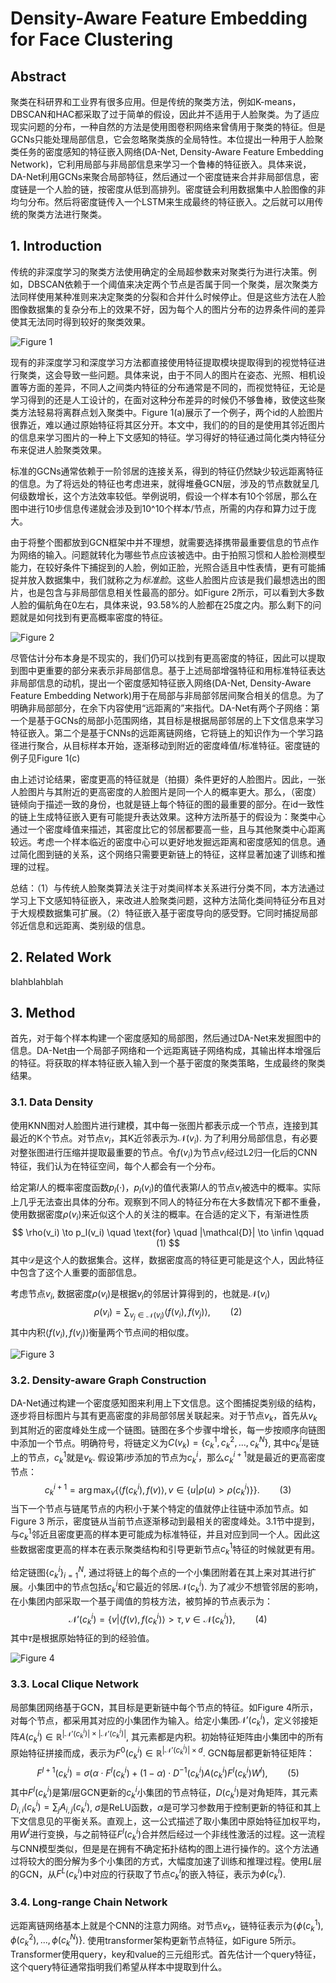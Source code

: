 # Density-Aware Feature Embedding for Face Clustering

## Abstract

聚类在科研界和工业界有很多应用。但是传统的聚类方法，例如K-means，DBSCAN和HAC都采取了过于简单的假设，因此并不适用于人脸聚类。为了适应现实问题的分布，一种自然的方法是使用图卷积网络来曾倩用于聚类的特征。但是GCNs只能处理局部信息，它会忽略聚类族的全局特性。本位提出一种用于人脸聚类任务的密度感知的特征嵌入网络(DA-Net, Density-Aware Feature Embedding Network)，它利用局部与非局部信息来学习一个鲁棒的特征嵌入。具体来说，DA-Net利用GCNs来聚合局部特征，然后通过一个密度链来合并非局部信息，密度链是一个人脸的链，按密度从低到高排列。密度链会利用数据集中人脸图像的非均匀分布。然后将密度链传入一个LSTM来生成最终的特征嵌入。之后就可以用传统的聚类方法进行聚类。



## 1. Introduction

传统的非深度学习的聚类方法使用确定的全局超参数来对聚类行为进行决策。例如，DBSCAN依赖于一个阈值来决定两个节点是否属于同一个聚类，层次聚类方法同样使用某种准则来决定聚类的分裂和合并什么时候停止。但是这些方法在人脸图像数据集的复杂分布上的效果不好，因为每个人的图片分布的边界条件间的差异使其无法同时得到较好的聚类效果。

![Figure 1](1.png "Figure 1")

现有的非深度学习和深度学习方法都直接使用特征提取模块提取得到的视觉特征进行聚类，这会导致一些问题。具体来说，由于不同人的图片在姿态、光照、相机设置等方面的差异，不同人之间类内特征的分布通常是不同的，而视觉特征，无论是学习得到的还是人工设计的，在面对这种分布差异的时候仍不够鲁棒，致使这些聚类方法轻易将离群点划入聚类中。Figure 1(a)展示了一个例子，两个id的人脸图片很靠近，难以通过原始特征将其区分开。本文中，我们的的目的是使用其邻近图片的信息来学习图片的一种上下文感知的特征。学习得好的特征通过简化类内特征分布来促进人脸聚类效果。

标准的GCNs通常依赖于一阶邻居的连接关系，得到的特征仍然缺少较远距离特征的信息。为了将远处的特征也考虑进来，就得堆叠GCN层，涉及的节点数就呈几何级数增长，这个方法效率较低。举例说明，假设一个样本有10个邻居，那么在图中进行10步信息传递就会涉及到10^10个样本/节点，所需的内存和算力过于庞大。

由于将整个图都放到GCN框架中并不理想，就需要选择携带最重要信息的节点作为网络的输入。问题就转化为哪些节点应该被选中。由于拍照习惯和人脸检测模型能力，在较好条件下捕捉到的人脸，例如正脸，光照合适且中性表情，更有可能捕捉并放入数据集中，我们就称之为*标准脸*。这些人脸图片应该是我们最想选出的图片，也是包含与非局部信息相关性最高的部分。如Figure 2所示，可以看到大多数人脸的偏航角在0左右，具体来说，93.58%的人脸都在25度之内。那么剩下的问题就是如何找到有更高概率密度的特征。

![Figure 2](2.png "Figure 2")

尽管估计分布本身是不现实的，我们仍可以找到有更高密度的特征，因此可以提取到图中更重要的部分来表示非局部信息。基于上述局部增强特征和用标准特征表达非局部信息的动机，提出一个密度感知特征嵌入网络(DA-Net, Density-Aware Feature Embedding Network)用于在局部与非局部邻居间聚合相关的信息。为了明确非局部部分，在余下内容使用“远距离的”来指代。DA-Net有两个子网络：第一个是基于GCNs的局部小范围网络，其目标是根据局部邻居的上下文信息来学习特征嵌入。第二个是基于CNNs的远距离链网络，它将链上的知识作为一个学习路径进行聚合，从目标样本开始，逐渐移动到附近的密度峰值/标准特征。密度链的例子见Figure 1(c)

由上述讨论结果，密度更高的特征就是（拍摄）条件更好的人脸图片。因此，一张人脸图片与其附近的更高密度的人脸图片是同一个人的概率更大。那么，（密度）链倾向于描述一致的身份，也就是链上每个特征的图的最重要的部分。在id一致性的链上生成特征嵌入更有可能提升表达效果。这种方法所基于的假设为：聚类中心通过一个密度峰值来描述，其密度比它的邻居都要高一些，且与其他聚类中心距离较远。考虑一个样本临近的密度中心可以更好地发掘远距离和密度感知的信息。通过简化图到链的关系，这个网络只需要更新链上的特征，这样显著加速了训练和推理的过程。

总结：（1）与传统人脸聚类算法关注于对类间样本关系进行分类不同，本方法通过学习上下文感知特征嵌入，来改进人脸聚类问题，这种方法简化类间特征分布且对于大规模数据集可扩展。（2）特征嵌入基于密度导向的感受野。它同时捕捉局部邻近信息和远距离、类别级的信息。



## 2. Related Work

blahblahblah



## 3. Method

首先，对于每个样本构建一个密度感知的局部图，然后通过DA-Net来发掘图中的信息。DA-Net由一个局部子网络和一个远距离链子网络构成，其输出样本增强后的特征。将获取的样本特征嵌入输入到一个基于密度的聚类策略，生成最终的聚类结果。

### 3.1. Data Density

使用KNN图对人脸图片进行建模，其中每一张图片都表示成一个节点，连接到其最近的K个节点。对节点$v_i$，其K近邻表示为$\mathcal{N}(v_i)$. 为了利用分局部信息，有必要对整张图进行压缩并提取最重要的节点。令$f(v_i)$为节点$v_i$经过L2归一化后的CNN特征，我们认为在特征空间，每个人都会有一个分布。

给定第$l$人的概率密度函数$p_l(\cdot)$，$p_l(v_i)$的值代表第$l$人的节点$v_i$被选中的概率。实际上几乎无法查出具体的分布。观察到不同人的特征分布在大多数情况下都不重叠，使用数据密度$\rho(v_i)$来近似这个人的关注的概率。在合适的定义下，有渐进性质
$$
\rho(v_i) \to p_l(v_i) \quad \text{for} \quad |\mathcal{D}| \to \infin \qquad (1)
$$
其中$\mathcal{D}$是这个人的数据集合。这样，数据密度高的特征更可能是这个人，因此特征中包含了这个人重要的面部信息。

考虑节点$v_i$, 数据密度$\rho(v_i)$是根据$v_i$的邻居计算得到的，也就是$\mathcal{N}(v_i)$
$$
\rho(v_i)=\sum_{v_j\in \mathcal{N}(v_i)} \langle f(v_i), f(v_j) \rangle, \qquad (2)
$$
其中内积$\langle f(v_i), f(v_j) \rangle$衡量两个节点间的相似度。

![Figure 3](3.png "Figure 3")

### 3.2. Density-aware Graph Construction

DA-Net通过构建一个密度感知图来利用上下文信息。这个图捕捉类别级的结构，逐步将目标图片与其有更高密度的非局部邻居关联起来。对于节点$v_k$，首先从$v_k$到其附近的密度峰处生成一个链图。链图在多个步骤中增长，每一步按顺序向链图中添加一个节点。明确符号，将链定义为$C(v_k)=\{c_k^1, c_k^2,...,c_k^N\}$, 其中$c_k^i$是链上的节点，$c_k^1$就是$v_k$. 假设第$i$步添加的节点为$c_k^i$，那么$c_k^{i+1}$就是最近的更高密度节点：
$$
c_k^{i+1}=\arg \max_{v} \{ \langle f(c_k^i), f(v) \rangle, v\in \{u|\rho(u)>\rho(c_k^i)\} \}. \qquad (3)
$$
当下一个节点与链尾节点的内积小于某个特定的值就停止往链中添加节点。如Figure 3 所示，密度链从当前节点逐渐移动到最相关的密度峰处。3.1节中提到，与$c_k^1$邻近且密度更高的样本更可能成为标准特征，并且对应到同一个人。因此这些数据密度更高的样本在表示聚类结构和引导更新节点$c_k^1$特征的时候就更有用。

给定链图$\{ c_k^i \}_{i=1}^N$,  通过将链上的每个点的一个小集团附着在其上来对其进行扩展。小集团中的节点包括$c_k^i$和它最近的邻居$\mathcal{N}(c_k^i)$. 为了减少不想管邻居的影响，在小集团内部采取一个基于阈值的剪枝方法，被剪掉的节点表示为：
$$
\mathcal{N}'(c_k^i)=\{ v|\langle f(v),f(c_k^i) \rangle > \tau,v\in \mathcal{N}(c_k^i) \}, \qquad (4)
$$
其中$\tau$是根据原始特征的到的经验值。

![Figure 4](4.png "Figure 4")

### 3.3. Local Clique Network

局部集团网络基于GCN，其目标是更新链中每个节点的特征。如Figure 4所示，对每个节点，都采用其对应的小集团作为输入。给定小集团$\mathcal{N}'(c_k^i)$，定义邻接矩阵$A(c_k^i)\in \mathbb{R}^{|\mathcal{N}'(c_k^i)|\times |\mathcal{N}'(c_k^i)|}$, 其元素都是内积。初始特征矩阵由小集团中的所有原始特征拼接而成，表示为$F^0(c_k^i)\in \mathbb{R}^{|\mathcal{N}'(c_k^i)|\times d}$. GCN每层都更新特征矩阵：
$$
F^{l+1}(c_k^i)=\sigma (\alpha \cdot F^l(c_k^i)+(1-\alpha)\cdot D^{-1}(c_k^i)A(c_k^i)F^l(c_k^i)W^l), \qquad (5)
$$
其中$F^l(c_k^i)$是第$l$层GCN更新的$c_k^i$小集团的节点特征，$D(c_k^i)$是对角矩阵，其元素$D_{i,i}(c_k^i)=\sum_jA_{i,j}(c_k^i)$, $\sigma$是ReLU函数，$\alpha$是可学习参数用于控制更新的特征和其上下文信息见的平衡关系。直观上，这一公式描述了取小集团中原始特征加权平均，用$W^l$进行变换，与之前特征$F^l(c_k^i)$合并然后经过一个非线性激活的过程。这一流程与CNN模型类似，但是是在拥有不确定拓扑结构的图上进行操作的。这个方法通过将较大的图分解为多个小集团的方式，大幅度加速了训练和推理过程。使用$L$层的GCN，从$F^L(c_k^i)$中对应的行获取了节点$c_k^i$的嵌入特征，表示为$\phi(c_k^i)$.

### 3.4. Long-range Chain Network

远距离链网络基本上就是个CNN的注意力网络。对节点$v_k$，链特征表示为$\{\phi(c_k^1),\phi(c_k^2),...,\phi(c_k^N) \}$. 使用transformer架构更新节点特征，如Figure 5所示。Transformer使用query，key和value的三元组形式。首先估计一个query特征，这个query特征通常指明我们希望从样本中提取到什么。